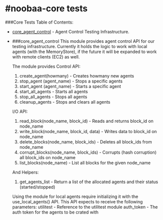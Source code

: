#noobaa-core tests
===========
###Core Tests Table of Contents:

* [core_agent_control](#core_agent_control) - Agent Control Testing Infrastructure.


* ###core_agent_control
  This module provides agent control API for our testing infrastructure.
  Currently it holds the logic to work with local agents (with the MemoryStore), if the future
  it will be expanded to work with remote clients (EC2) as well.

  The module provides Control API:
    1) create_agent(howmany) - Creates howmany new agents
    2) stop_agent (agent_name) - Stops a specific agents
    3) start_agent (agent_name) - Starts a specific agent
    4) start_all_agents - Starts all agents
    5) stop_all_agents - Stops all agents
    6) cleanup_agents - Stops and clears all agents

  I/O API:
    1) read_block(node_name, block_id) - Reads and returns block_id on node_name
    2) write_block(node_name, block_id, data) - Writes data to block_id on node_name
    3) delete_blocks(node_name, block_ids) - Deletes all block_ids from node_name
    4) corrupt_blocks(node_name, block_ids) - Corrupts (hash corruption) all block_ids on node_name
    5) list_blocks(node_name) - List all blocks for the given node_name

  And Helpers:
    1) get_agents_list - Return a list of the allocated agents and their status (started/stopped)

  Using the module for local agents require initializing it with the use_local_agents() API.
  This API expects to receive the following parameters:
    utilitest - Reference to the utilitest module
    auth_token - The auth token for the agents to be crated with
